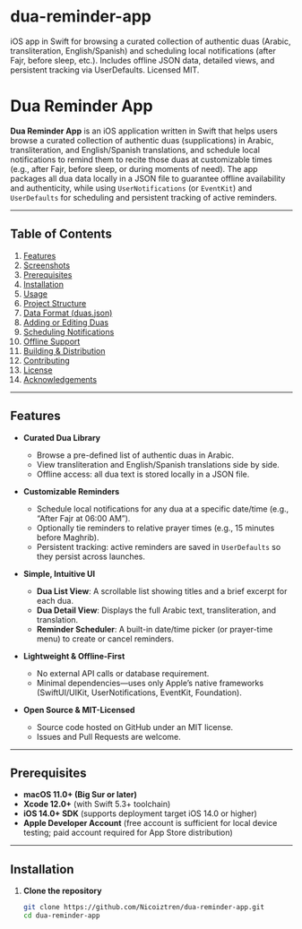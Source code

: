 # dua-reminder-app
iOS app in Swift for browsing a curated collection of authentic duas (Arabic, transliteration, English/Spanish) and scheduling local notifications (after Fajr, before sleep, etc.). Includes offline JSON data, detailed views, and persistent tracking via UserDefaults. Licensed MIT.
# Dua Reminder App

**Dua Reminder App** is an iOS application written in Swift that helps users browse a curated collection of authentic duas (supplications) in Arabic, transliteration, and English/Spanish translations, and schedule local notifications to remind them to recite those duas at customizable times (e.g., after Fajr, before sleep, or during moments of need). The app packages all dua data locally in a JSON file to guarantee offline availability and authenticity, while using `UserNotifications` (or `EventKit`) and `UserDefaults` for scheduling and persistent tracking of active reminders.

---

## Table of Contents

1. [Features](#features)  
2. [Screenshots](#screenshots)  
3. [Prerequisites](#prerequisites)  
4. [Installation](#installation)  
5. [Usage](#usage)  
6. [Project Structure](#project-structure)  
7. [Data Format (duas.json)](#data-format-duasjson)  
8. [Adding or Editing Duas](#adding-or-editing-duas)  
9. [Scheduling Notifications](#scheduling-notifications)  
10. [Offline Support](#offline-support)  
11. [Building & Distribution](#building--distribution)  
12. [Contributing](#contributing)  
13. [License](#license)  
14. [Acknowledgements](#acknowledgements)  

---

## Features

- **Curated Dua Library**  
  - Browse a pre-defined list of authentic duas in Arabic.  
  - View transliteration and English/Spanish translations side by side.  
  - Offline access: all dua text is stored locally in a JSON file.

- **Customizable Reminders**  
  - Schedule local notifications for any dua at a specific date/time (e.g., “After Fajr at 06:00 AM”).  
  - Optionally tie reminders to relative prayer times (e.g., 15 minutes before Maghrib).  
  - Persistent tracking: active reminders are saved in `UserDefaults` so they persist across launches.

- **Simple, Intuitive UI**  
  - **Dua List View**: A scrollable list showing titles and a brief excerpt for each dua.  
  - **Dua Detail View**: Displays the full Arabic text, transliteration, and translation.  
  - **Reminder Scheduler**: A built-in date/time picker (or prayer-time menu) to create or cancel reminders.

- **Lightweight & Offline-First**  
  - No external API calls or database requirement.  
  - Minimal dependencies—uses only Apple’s native frameworks (SwiftUI/UIKit, UserNotifications, EventKit, Foundation).

- **Open Source & MIT-Licensed**  
  - Source code hosted on GitHub under an MIT license.  
  - Issues and Pull Requests are welcome.


---

## Prerequisites

- **macOS 11.0+ (Big Sur or later)**  
- **Xcode 12.0+** (with Swift 5.3+ toolchain)  
- **iOS 14.0+ SDK** (supports deployment target iOS 14.0 or higher)  
- **Apple Developer Account** (free account is sufficient for local device testing; paid account required for App Store distribution)  

---

## Installation

1. **Clone the repository**  
   ```bash
   git clone https://github.com/Nicoiztren/dua-reminder-app.git
   cd dua-reminder-app
